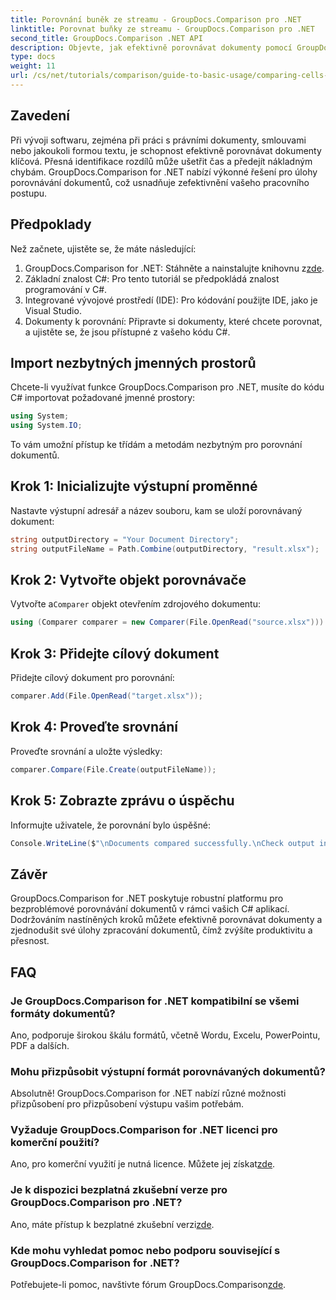 ```yaml
---
title: Porovnání buněk ze streamu - GroupDocs.Comparison pro .NET
linktitle: Porovnat buňky ze streamu - GroupDocs.Comparison pro .NET
second_title: GroupDocs.Comparison .NET API
description: Objevte, jak efektivně porovnávat dokumenty pomocí GroupDocs.Comparison for .NET. Tento komplexní průvodce vás krok za krokem provede importem jmenných prostorů, inicializací srovnávacích proměnných a prováděním porovnávání dokumentů.
type: docs
weight: 11
url: /cs/net/tutorials/comparison/guide-to-basic-usage/comparing-cells-from-stream/
---
```

## Zavedení

Při vývoji softwaru, zejména při práci s právními dokumenty, smlouvami nebo jakoukoli formou textu, je schopnost efektivně porovnávat dokumenty klíčová. Přesná identifikace rozdílů může ušetřit čas a předejít nákladným chybám. GroupDocs.Comparison for .NET nabízí výkonné řešení pro úlohy porovnávání dokumentů, což usnadňuje zefektivnění vašeho pracovního postupu.

## Předpoklady

Než začnete, ujistěte se, že máte následující:

1. GroupDocs.Comparison for .NET: Stáhněte a nainstalujte knihovnu z[zde](https://releases.groupdocs.com/comparison/net/).
2. Základní znalost C#: Pro tento tutoriál se předpokládá znalost programování v C#.
3. Integrované vývojové prostředí (IDE): Pro kódování použijte IDE, jako je Visual Studio.
4. Dokumenty k porovnání: Připravte si dokumenty, které chcete porovnat, a ujistěte se, že jsou přístupné z vašeho kódu C#.

## Import nezbytných jmenných prostorů

Chcete-li využívat funkce GroupDocs.Comparison pro .NET, musíte do kódu C# importovat požadované jmenné prostory:

```csharp
using System;
using System.IO;
```

To vám umožní přístup ke třídám a metodám nezbytným pro porovnání dokumentů.

## Krok 1: Inicializujte výstupní proměnné

Nastavte výstupní adresář a název souboru, kam se uloží porovnávaný dokument:

```csharp
string outputDirectory = "Your Document Directory";
string outputFileName = Path.Combine(outputDirectory, "result.xlsx");
```

## Krok 2: Vytvořte objekt porovnávače

 Vytvořte a`Comparer` objekt otevřením zdrojového dokumentu:

```csharp
using (Comparer comparer = new Comparer(File.OpenRead("source.xlsx")))
```

## Krok 3: Přidejte cílový dokument

Přidejte cílový dokument pro porovnání:

```csharp
comparer.Add(File.OpenRead("target.xlsx"));
```

## Krok 4: Proveďte srovnání

Proveďte srovnání a uložte výsledky:

```csharp
comparer.Compare(File.Create(outputFileName));
```

## Krok 5: Zobrazte zprávu o úspěchu

Informujte uživatele, že porovnání bylo úspěšné:

```csharp
Console.WriteLine($"\nDocuments compared successfully.\nCheck output in {outputDirectory}.");
```

## Závěr

GroupDocs.Comparison for .NET poskytuje robustní platformu pro bezproblémové porovnávání dokumentů v rámci vašich C# aplikací. Dodržováním nastíněných kroků můžete efektivně porovnávat dokumenty a zjednodušit své úlohy zpracování dokumentů, čímž zvýšíte produktivitu a přesnost.

## FAQ

### Je GroupDocs.Comparison for .NET kompatibilní se všemi formáty dokumentů?

Ano, podporuje širokou škálu formátů, včetně Wordu, Excelu, PowerPointu, PDF a dalších.

### Mohu přizpůsobit výstupní formát porovnávaných dokumentů?

Absolutně! GroupDocs.Comparison for .NET nabízí různé možnosti přizpůsobení pro přizpůsobení výstupu vašim potřebám.

### Vyžaduje GroupDocs.Comparison for .NET licenci pro komerční použití?

 Ano, pro komerční využití je nutná licence. Můžete jej získat[zde](https://purchase.groupdocs.com/buy).

### Je k dispozici bezplatná zkušební verze pro GroupDocs.Comparison pro .NET?

 Ano, máte přístup k bezplatné zkušební verzi[zde](https://releases.groupdocs.com/).

### Kde mohu vyhledat pomoc nebo podporu související s GroupDocs.Comparison for .NET?

 Potřebujete-li pomoc, navštivte fórum GroupDocs.Comparison[zde](https://forum.groupdocs.com/c/comparison/12).